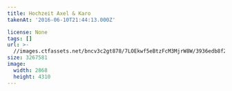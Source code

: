 ```yaml
---
title: Hochzeit Axel & Karo
takenAt: '2016-06-10T21:44:13.000Z'

license: None
tags: []
url: >-
  //images.ctfassets.net/bncv3c2gt878/7LOEkwf5eBtzFcM3MjrW8W/3936edb8f26b5593ca925329599a4467/hochzeit-axel--karo_27562587534_o
size: 3267581
image:
  width: 2868
  height: 4310
---
```

